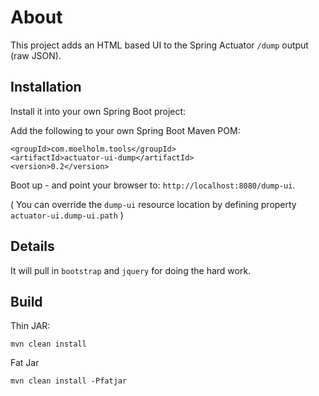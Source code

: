 # About
This project adds an HTML based UI to the Spring Actuator `/dump` output (raw JSON).

## Installation 
Install it into your own Spring Boot project:

Add the following to your own Spring Boot Maven POM:

	<groupId>com.moelholm.tools</groupId>
	<artifactId>actuator-ui-dump</artifactId>
	<version>0.2</version>

Boot up - and point your browser to: `http://localhost:8080/dump-ui`.

( You can override the `dump-ui` resource location by defining property `actuator-ui.dump-ui.path` ) 

## Details
It will pull in `bootstrap` and `jquery` for doing the hard work.  

## Build
Thin JAR:
	
	mvn clean install

Fat Jar

	mvn clean install -Pfatjar
